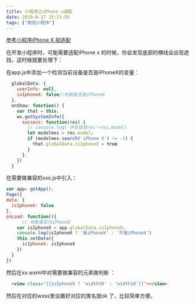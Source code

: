 ```yaml
---
title: 小程序之iPhone x适配
date: 2019-8-27 15:21:55
tags: ["微信小程序"]
---
```


[参考小程序iPhone X 视适配](https://www.imooc.com/article/details/id/33529)

在开发小程序时，可能需要适配iPhone x 的时候，你会发现底部的横线会出现遮挡，这时候就要处理下：

在app.js中添加一个检测当前设备是否是iPhoneX的变量：
```js
  globalData: {
    userInfo: null,
    isIphoneX: false//判断是否是iPhoneX
  },
  onShow: function() {
    var that = this;
    wx.getSystemInfo({
      success: function(res) {
        // console.log('手机信息res'+res.model)  
        let modelmes = res.model;
        if (modelmes.search('iPhone X') != -1) {
          that.globalData.isIphoneX = true
        }
      },
    })
  }
```
在需要做兼容的xxx.js中引入：
```js
var app= getApp();
Page({
data: {
  isIphoneX: false
},
onLoad: function(){
      // 判断是否为iPhoneX
    var isIphoneX = app.globalData.isIphoneX;
    console.log(isIphoneX ? '是iPhoneX' : '不是iPhoneX')
    this.setData({
      isIphoneX: isIphoneX
    })
  }
})
```
然后在xx.wxml中对需要做兼容的元素做判断 ：
```html
  <view class="{{isIphoneX ? 'width30' : 'width10'}}"></view>
```
然后在对应的wxss里设置好对应的类名就ok 了，比较简单方便。